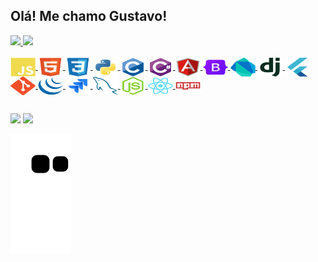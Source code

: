 ## Olá! Me chamo Gustavo!
 <div>
  <a href="https://github.com/Switch1511">
  <img height="165em" src="https://github-readme-stats.vercel.app/api?username=Switch1511&show_icons=true&theme=merko&include_all_commits=true&count_private=true"/>
  <img height="165em" src="https://github-readme-stats.vercel.app/api/top-langs/?username=Switch1511&layout=compact&langs_count=7&theme=merko"/>
</div>
<div style="display: inline_block"><br>
  <img align="center" alt="SW-Js" height="30" width="40" src="https://raw.githubusercontent.com/devicons/devicon/master/icons/javascript/javascript-plain.svg">
  <img align="center" alt="SW-HTML" height="30" width="40" src="https://raw.githubusercontent.com/devicons/devicon/master/icons/html5/html5-original.svg">
  <img align="center" alt="SW-CSS" height="30" width="40" src="https://raw.githubusercontent.com/devicons/devicon/master/icons/css3/css3-original.svg">
  <img align="center" alt="SW-Python" height="30" width="40" src="https://raw.githubusercontent.com/devicons/devicon/master/icons/python/python-original.svg">
  <img align="center" alt="SW-C" height="30" width="40" src="https://raw.githubusercontent.com/devicons/devicon/master/icons/c/c-original.svg">
  <img align="center" alt="SW-Csharp" height="30" width="40" src="https://raw.githubusercontent.com/devicons/devicon/master/icons/csharp/csharp-original.svg">
  <img align="center" alt="SW-Csharp" height="30" width="40" src="https://raw.githubusercontent.com/devicons/devicon/master/icons/angularjs/angularjs-original.svg">
  <img align="center" alt="SW-Csharp" height="30" width="40" src="https://raw.githubusercontent.com/devicons/devicon/master/icons/bootstrap/bootstrap-original.svg">
  <img align="center" alt="SW-Csharp" height="30" width="40" src="https://raw.githubusercontent.com/devicons/devicon/master/icons/dart/dart-original.svg">
  <img align="center" alt="SW-Csharp" height="30" width="40" src="https://raw.githubusercontent.com/devicons/devicon/master/icons/django/django-plain.svg">
  <img align="center" alt="SW-Csharp" height="30" width="40" src="https://raw.githubusercontent.com/devicons/devicon/master/icons/flutter/flutter-original.svg">
  <img align="center" alt="SW-Csharp" height="30" width="40" src="https://raw.githubusercontent.com/devicons/devicon/master/icons/git/git-original.svg">
  <img align="center" alt="SW-Csharp" height="30" width="40" src="https://raw.githubusercontent.com/devicons/devicon/master/icons/jquery/jquery-original.svg">
  <img align="center" alt="SW-Csharp" height="30" width="40" src="https://raw.githubusercontent.com/devicons/devicon/master/icons/jira/jira-original.svg">
  <img align="center" alt="SW-Csharp" height="30" width="40" src="https://raw.githubusercontent.com/devicons/devicon/master/icons/mysql/mysql-original.svg">
  <img align="center" alt="SW-Csharp" height="30" width="40" src="https://raw.githubusercontent.com/devicons/devicon/master/icons/nodejs/nodejs-original.svg">
  <img align="center" alt="SW-Csharp" height="30" width="40" src="https://raw.githubusercontent.com/devicons/devicon/master/icons/react/react-original.svg">
  <img align="center" alt="SW-Csharp" height="30" width="40" src="https://raw.githubusercontent.com/devicons/devicon/master/icons/npm/npm-original-wordmark.svg">
 
</div>
  
  ##
 
<div>
  <a href = "mailto:gustavopasqualli0@gmail.com"><img src="https://img.shields.io/badge/-Gmail-%23333?style=for-the-badge&logo=gmail&logoColor=white" target="_blank"></a>
  <a href="https://www.linkedin.com/in/gustavopasqualli" target="_blank"><img src="https://img.shields.io/badge/-LinkedIn-%230077B5?style=for-the-badge&logo=linkedin&logoColor=white" target="_blank"></a> 
 
 ![Snake animation](https://github.com/Switch1511/Switch1511/blob/output/github-contribution-grid-snake.svg)
</div>
